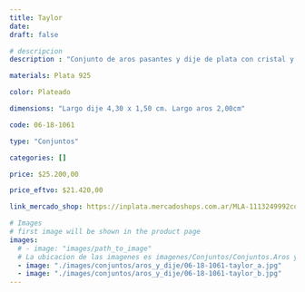 ```yaml
---
title: Taylor
date: 
draft: false

# descripcion
description : "Conjunto de aros pasantes y dije de plata con cristal y marquesita."

materials: Plata 925

color: Plateado

dimensions: "Largo dije 4,30 x 1,50 cm. Largo aros 2,00cm"

code: 06-18-1061

type: "Conjuntos"

categories: []

price: $25.200,00

price_eftvo: $21.420,00

link_mercado_shop: https://inplata.mercadoshops.com.ar/MLA-1113249992conjuntos-aros-y-dije-taylor-_JM

# Images
# first image will be shown in the product page
images:
  # - image: "images/path_to_image"
  # La ubicacion de las imagenes es imagenes/Conjuntos/Conjuntos.Aros y Dije/06-18-1061-taylor
  - image: "./images/conjuntos/aros_y_dije/06-18-1061-taylor_a.jpg"
  - image: "./images/conjuntos/aros_y_dije/06-18-1061-taylor_b.jpg"
---
```

